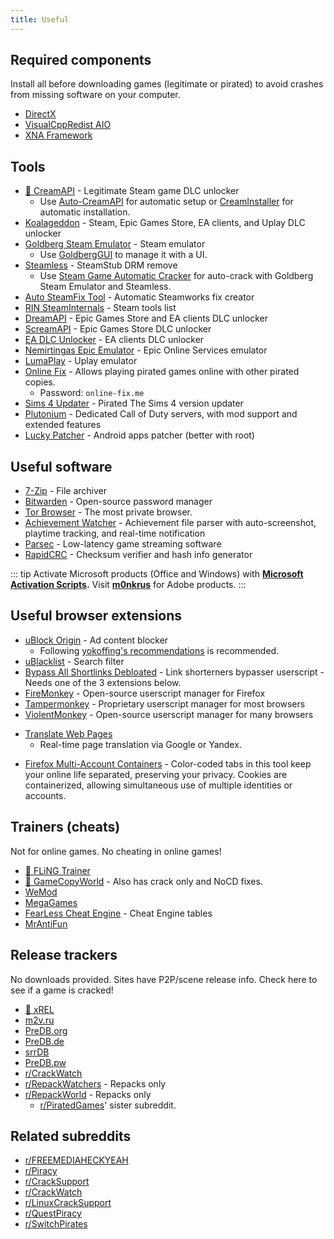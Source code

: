 ```yaml
---
title: Useful
---
```


## Required components

Install all before downloading games (legitimate or pirated) to avoid crashes from missing software
on your computer.

- [DirectX](https://www.microsoft.com/download/details.aspx?id=35)
- [VisualCppRedist AIO](https://github.com/abbodi1406/vcredist/releases/latest)
- [XNA Framework](https://www.microsoft.com/download/details.aspx?id=20914)

## Tools

- [🌟 CreamAPI](https://cs.rin.ru/forum/viewtopic.php?f=29&t=70576) - Legitimate Steam game DLC
  unlocker
  - Use [Auto-CreamAPI](https://cs.rin.ru/forum/viewtopic.php?p=2013521) for automatic setup or
    [CreamInstaller](https://github.com/pointfeev/CreamInstaller) for automatic installation.
- [Koalageddon](https://github.com/acidicoala/Koalageddon) - Steam, Epic Games Store, EA clients,
  and Uplay DLC unlocker
- [Goldberg Steam Emulator](https://cs.rin.ru/forum/viewtopic.php?f=29&t=91627) - Steam emulator
  - Use [GoldbergGUI](https://cs.rin.ru/forum/viewtopic.php?f=29&t=111152) to manage it with a UI.
- [Steamless](https://github.com/atom0s/Steamless) - SteamStub DRM remove
  - Use [Steam Game Automatic Cracker](https://github.com/oureveryday/Steam-auto-crack) for
    auto-crack with Goldberg Steam Emulator and Steamless.
- [Auto SteamFix Tool](https://cs.rin.ru/forum/viewtopic.php?f=29&t=97112) - Automatic Steamworks
  fix creator
- [RIN SteamInternals](https://cs.rin.ru/forum/viewtopic.php?f=10&t=65887) - Steam tools list
- [DreamAPI](https://cs.rin.ru/forum/viewtopic.php?f=10&t=111520) - Epic Games Store and EA clients
  DLC unlocker
- [ScreamAPI](https://github.com/acidicoala/ScreamAPI) - Epic Games Store DLC unlocker
- [EA DLC Unlocker](https://cs.rin.ru/forum/viewtopic.php?f=20&t=104412) - EA clients DLC unlocker
- [Nemirtingas Epic Emulator](https://cs.rin.ru/forum/viewtopic.php?f=29&t=105551) - Epic Online
  Services emulator
- [LumaPlay](https://cs.rin.ru/forum/viewtopic.php?f=29&t=67197) - Uplay emulator
- [Online Fix](https://online-fix.me) - Allows playing pirated games online with other pirated
  copies.
  - Password: `online-fix.me`
- [Sims 4 Updater](https://cs.rin.ru/forum/viewtopic.php?f=29&t=102519) - Pirated The Sims 4 version
  updater
- [Plutonium](https://plutonium.pw/) - Dedicated Call of Duty servers, with mod support and extended features
- [Lucky Patcher](https://www.luckypatchers.com) - Android apps patcher (better with root)

## Useful software

- [7-Zip](https://7-zip.org) - File archiver
- [Bitwarden](https://bitwarden.com) - Open-source password manager
- [Tor Browser](https://www.torproject.org) - The most private browser.
- [Achievement Watcher](https://xan105.github.io/Achievement-Watcher) - Achievement file parser with
  auto-screenshot, playtime tracking, and real-time notification
- [Parsec](https://parsec.app) - Low-latency game streaming software
- [RapidCRC](https://ov2.eu/programs/rapidcrc-unicode) - Checksum verifier and hash info generator

::: tip
Activate Microsoft products (Office and Windows) with
**[Microsoft Activation Scripts](https://github.com/massgravel/Microsoft-Activation-Scripts).**
Visit **[m0nkrus](https://w14.monkrus.ws)** for Adobe products.
:::

## Useful browser extensions

- [uBlock Origin](https://ublockorigin.com) - Ad content blocker
  - Following
    [yokoffing's recommendations](https://github.com/yokoffing/filterlists#recommended-filters-for-ublock-origin)
    is recommended.
- [uBlacklist](https://iorate.github.io/ublacklist/docs) - Search filter
- [Bypass All Shortlinks Debloated](https://codeberg.org/Amm0ni4/bypass-all-shortlinks-debloated) -
  Link shorterners bypasser userscript - Needs one of the 3 extensions below.
- [FireMonkey](https://addons.mozilla.org/firefox/addon/firemonkey) - Open-source userscript manager
  for Firefox
- [Tampermonkey](https://www.tampermonkey.net) - Proprietary userscript manager for most browsers
- [ViolentMonkey](https://violentmonkey.github.io) - Open-source userscript manager for many
browsers

<ul>
  <li id="translator"><a href="https://github.com/FilipePS/Traduzir-paginas-web">Translate Web Pages</a>
    <ul>
      <li>Real-time page translation via Google or Yandex.</li>
    </ul>
  </li>
</ul>

- [Firefox Multi-Account Containers](https://github.com/mozilla/multi-account-containers) -
  Color-coded tabs in this tool keep your online life separated, preserving your privacy. Cookies
  are containerized, allowing simultaneous use of multiple identities or accounts.

## Trainers (cheats)

Not for online games. No cheating in online games!

- [🌟 FLiNG Trainer](https://flingtrainer.com)
- [🌟 GameCopyWorld](https://gamecopyworld.com/games) - Also has crack only and NoCD fixes.
- [WeMod](https://www.wemod.com)
- [MegaGames](https://megagames.com)
- [FearLess Cheat Engine](https://fearlessrevolution.com) - Cheat Engine tables
- [MrAntiFun](https://mrantifun.net)

## Release trackers

No downloads provided. Sites have P2P/scene release info. Check here to see if a game is cracked!

- [🌟 xREL](https://www.xrel.to/games-release-list.html?lang=en_US)
- [m2v.ru](https://m2v.ru/?func=part&Part=3)
- [PreDB.org](https://predb.org/cats/GAMES)
- [PreDB.de](https://predb.de/section/GAMES)
- [srrDB](https://www.srrdb.com/browse/category:pc/1)
- [PreDB.pw](https://predb.pw)
- [r/CrackWatch](https://www.reddit.com/r/CrackWatch)
- [r/RepackWatchers](https://www.reddit.com/r/RepackWatchers) - Repacks only
- [r/RepackWorld](https://www.reddit.com/r/RepackWorld) - Repacks only
  - [r/PiratedGames](https://www.reddit.com/r/PiratedGames)' sister subreddit.

## Related subreddits

- [r/FREEMEDIAHECKYEAH](https://www.reddit.com/r/FREEMEDIAHECKYEAH)
- [r/Piracy](https://www.reddit.com/r/Piracy)
- [r/CrackSupport](https://www.reddit.com/r/CrackSupport)
- [r/CrackWatch](https://www.reddit.com/r/CrackWatch)
- [r/LinuxCrackSupport](https://www.reddit.com/r/LinuxCrackSupport)
- [r/QuestPiracy](https://www.reddit.com/r/QuestPiracy)
- [r/SwitchPirates](https://www.reddit.com/r/SwitchPirates)
